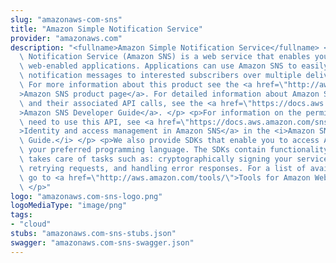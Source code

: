 ```yaml
---
slug: "amazonaws-com-sns"
title: "Amazon Simple Notification Service"
provider: "amazonaws.com"
description: "<fullname>Amazon Simple Notification Service</fullname> <p>Amazon Simple\
  \ Notification Service (Amazon SNS) is a web service that enables you to build distributed\
  \ web-enabled applications. Applications can use Amazon SNS to easily push real-time\
  \ notification messages to interested subscribers over multiple delivery protocols.\
  \ For more information about this product see the <a href=\"http://aws.amazon.com/sns/\"\
  >Amazon SNS product page</a>. For detailed information about Amazon SNS features\
  \ and their associated API calls, see the <a href=\"https://docs.aws.amazon.com/sns/latest/dg/\"\
  >Amazon SNS Developer Guide</a>. </p> <p>For information on the permissions you\
  \ need to use this API, see <a href=\"https://docs.aws.amazon.com/sns/latest/dg/sns-authentication-and-access-control.html\"\
  >Identity and access management in Amazon SNS</a> in the <i>Amazon SNS Developer\
  \ Guide.</i> </p> <p>We also provide SDKs that enable you to access Amazon SNS from\
  \ your preferred programming language. The SDKs contain functionality that automatically\
  \ takes care of tasks such as: cryptographically signing your service requests,\
  \ retrying requests, and handling error responses. For a list of available SDKs,\
  \ go to <a href=\"http://aws.amazon.com/tools/\">Tools for Amazon Web Services</a>.\
  \ </p>"
logo: "amazonaws.com-sns-logo.png"
logoMediaType: "image/png"
tags:
- "cloud"
stubs: "amazonaws.com-sns-stubs.json"
swagger: "amazonaws.com-sns-swagger.json"
---
```

